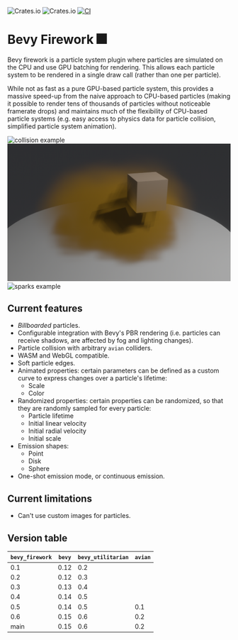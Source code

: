 ![Crates.io](https://img.shields.io/crates/v/bevy_firework) ![Crates.io](https://img.shields.io/crates/d/bevy_firework)
[![CI](https://github.com/mbrea-c/bevy_firework/actions/workflows/ci.yaml/badge.svg)](https://github.com/mbrea-c/bevy_firework/actions/workflows/ci.yaml)

# Bevy Firework 🎆

Bevy firework is a particle system plugin where particles are simulated on the
CPU and use GPU batching for rendering. This allows each particle system to be
rendered in a single draw call (rather than one per particle).

While not as fast as a pure GPU-based particle system, this provides a massive
speed-up from the naive approach to CPU-based particles (making it possible to
render tens of thousands of particles without noticeable framerate drops) and maintains
much of the flexibility of CPU-based particle systems (e.g. easy access to
physics data for particle collision, simplified particle system animation).

![collision example](https://github.com/mbrea-c/bevy_firework/assets/31567043/11122ee3-3b66-4d18-8afd-3e7b1cb3b617)
![pbr example](/pbr_example.jpg) ![sparks example](/sparks_example.jpg)

## Current features

- _Billboarded_ particles.
- Configurable integration with Bevy's PBR rendering (i.e. particles can receive
  shadows, are affected by fog and lighting changes).
- Particle collision with arbitrary `avian` colliders.
- WASM and WebGL compatible.
- Soft particle edges.
- Animated properties: certain parameters can be defined as a custom curve to
  express changes over a particle's lifetime:
  - Scale
  - Color
- Randomized properties: certain properties can be randomized, so that they are
  randomly sampled for every particle:
  - Particle lifetime
  - Initial linear velocity
  - Initial radial velocity
  - Initial scale
- Emission shapes:
  - Point
  - Disk
  - Sphere
- One-shot emission mode, or continuous emission.

## Current limitations

- Can't use custom images for particles.

## Version table

| `bevy_firework` | `bevy` | `bevy_utilitarian` | `avian`
| --------------- | ------ | ------------------ | --------
| 0.1             | 0.12   | 0.2                |  
| 0.2             | 0.12   | 0.3                |
| 0.3             | 0.13   | 0.4                |
| 0.4             | 0.14   | 0.5                |
| 0.5             | 0.14   | 0.5                | 0.1
| 0.6             | 0.15   | 0.6                | 0.2
| main            | 0.15   | 0.6                | 0.2
